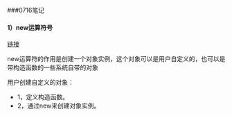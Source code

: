 ###0716笔记  

#### 1）new运算符号

[链接](https://developer.mozilla.org/zh-CN/docs/Web/JavaScript/Reference/Operators/new)

new运算符的作用是创建一个对象实例，这个对象可以是用户自定义的，也可以是带构造函数的一些系统自带的对象

用户创建自定义的对象：
+ 1，定义构造函数。
+ 2，通过new来创建对象实例。



